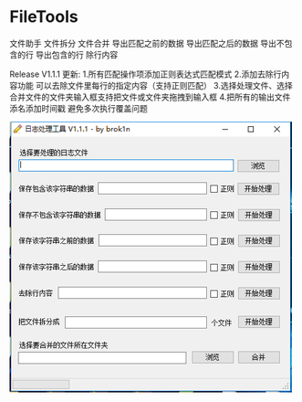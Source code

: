 # FileTools
文件助手
文件拆分
文件合并
导出匹配之前的数据
导出匹配之后的数据
导出不包含的行
导出包含的行
除行内容


Release V1.1.1
更新:
1.所有匹配操作项添加正则表达式匹配模式 
2.添加去除行内容功能 可以去除文件里每行的指定内容（支持正则匹配）
3.选择处理文件、选择合并文件的文件夹输入框支持把文件或文件夹拖拽到输入框
4.把所有的输出文件添名添加时间戳 避免多次执行覆盖问题



![截图](https://github.com/brok1n/FileTools/blob/master/FileTools_V1.1.1_by_brok1n.png?raw=true)

